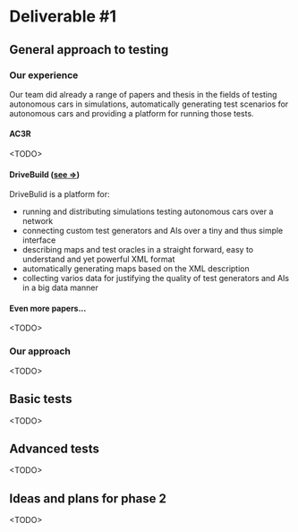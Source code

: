# Deliverable #1

## General approach to testing

### Our experience
Our team did already a range of papers and thesis in the fields of testing autonomous cars in simulations, automatically generating test scenarios for autonomous cars and providing a platform for running those tests.

#### AC3R
\<TODO\>

#### DriveBuild ([see &rArr;](https://www.researchgate.net/publication/341110007_DriveBuild_Automation_of_Simulation-based_Testing_of_Autonomous_Vehicles))
DriveBulid is a platform for:
 - running and distributing simulations testing autonomous cars over a network
 - connecting custom test generators and AIs over a tiny and thus simple interface
 - describing maps and test oracles in a straight forward, easy to understand and yet powerful XML format
 - automatically generating maps based on the XML description
 - collecting varios data for justifying the quality of test generators and AIs in a big data manner

#### Even more papers...
\<TODO\>

### Our approach
\<TODO\>

## Basic tests
\<TODO\>

## Advanced tests
\<TODO\>

## Ideas and plans for phase 2
\<TODO\>
